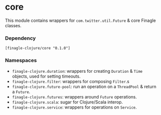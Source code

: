 # core

This module contains wrappers for `com.twitter.util.Future` & core Finagle classes.

### Dependency

    [finagle-clojure/core "0.1.0"]


### Namespaces

* `finagle-clojure.duration`: wrappers for creating `Duration` & `Time` objects, used for setting timeouts.
* `finagle-clojure.filter`: wrappers for composing `Filter`.s
* `finagle-clojure.future-pool`: run an operation on a `ThreadPool` & return a `Future`.
* `finagle-clojure.futures`: wrappers around `Future` operations.
* `finagle-clojure.scala`: sugar for Clojure/Scala interop.
* `finagle-clojure.service`: wrappers for operations on `Service`.
